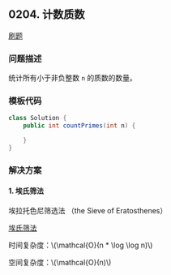 <script src="https://cdn.bootcss.com/mathjax/2.7.7/MathJax.js?config=TeX-AMS-MML_HTMLorMML"></script>

## 0204. 计数质数

[刷题](qu0204/solu/Solution.java)

### 问题描述

统计所有小于非负整数 `n` 的质数的数量。

### 模板代码

``` java
class Solution {
    public int countPrimes(int n) {

    }
}
```

### 解决方案

#### 1. 埃氏筛法

埃拉托色尼筛选法 （the Sieve of Eratosthenes） 

[埃氏筛法](qu0204/solu1/Solution.java)

时间复杂度：\\(\mathcal{O}(n * \log \log n)\\)

空间复杂度：\\(\mathcal{O}(n)\\)
